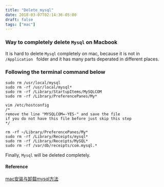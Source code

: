 ```yaml
---
title: "Delete_mysql"
date: 2018-03-07T02:14:36-05:00
draft: false
tags: ["mac"]
---
```


### Way to completely delete `Mysql` on Macbook
 It is hard to delete `Mysql` completely on mac, because it is not in `/Application ` folder and it has many parts deperated in different places. 
 
### Following the terminal command below
```
sudo rm /usr/local/mysql
sudo rm -rf /usr/local/mysql*
sudo rm -rf /Library/StartupItems/MySQLCOM
sudo rm -rf /Library/PreferencePanes/My*

vim /etc/hostconfig 
/*
remove the line "MYSQLCOM=-YES-" and save the file
if you do not have this file before just skip this step
*/

rm -rf ~/Library/PreferencePanes/My*
sudo rm -rf /Library/Receipts/mysql*
sudo rm -rf /Library/Receipts/MySQL*
sudo rm -rf /var/db/receipts/com.mysql.*
```
 Finally, `Mysql` will be deleted completely.

#### Reference
[mac安装与卸载mysql方法](http://blog.csdn.net/liumaolincycle/article/details/51896592)